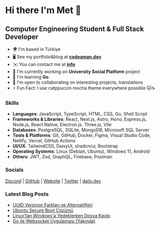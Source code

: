 # Hi there I'm Met 👋

## Computer Engineering Student & Full Stack Developer

* 🌍 I'm based in Türkiye
* 🖥️ See my portfolio&blog at **[codeaman.dev](https://codeaman.dev)**
* ✉️ You can contact me at **[info](mailto:info@codeaman.dev)**
* 🚀 I'm currently working on **University Social Platform** project
* 🧠 I'm learning **Go**
* 🤝 I'm open to collaborating on interesting projects, translations
* ⚡ Fun Fact: I use catppuccin mocha theme everywhere possible 🐱☕

### Skills

* **Languages**:  JavaScript, TypeScript, HTML, CSS, Go, Shell Script
* **Frameworks & Libraries**: React, Next.js, Astro, Hono, Express.js, Node.js, React Native, Electron.js, Three.js, Vite
* **Databases**: PostgreSQL, SQLite, MongoDB, Microsoft SQL Server
* **Tools & Platforms**: Git, GitHub, Docker, Figma, Visual Studio Code, Netlify, Vercel, GitHub Actions
* **UI/UX**: TailwindCSS, DaisyUI, shadcn/ui, Bootstrap
* **Operating Systems**: Linux (Debian, Ubuntu), Windows 11, Android
* **Others**: JWT, Zod, GraphQL, Firebase, Postman

### Socials

[Discord](https://discord.com/users/codeaman) | [GitHub](https://github.com/code-a-man) | [Website](https://codeaman.dev) | [Twitter](https://x.com/code_a_man) | [daily.dev](https://app.daily.dev/code_a_man)

### Latest Blog Posts

* [UUID Versiyon Farkları ve Alternatifleri](https://www.codeaman.dev/uuid-versiyon-farklari/)
* [Ubuntu Secure Boot Çözümü](https://www.codeaman.dev/ubuntu-secure-boot/)
* [Linux'tan Windows'a Yedeklerken Dosya Kaybı](https://www.codeaman.dev/linux-windows-yedek/)
* [Go ile Websocket Uygulaması (Yakında)](https://www.codeaman.dev)
